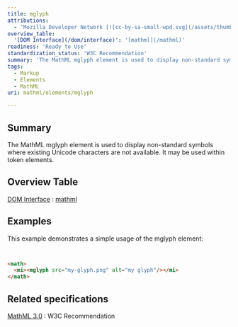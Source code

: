```yaml
---
title: mglyph
attributions:
  - 'Mozilla Developer Network [![cc-by-sa-small-wpd.svg](/assets/thumb/8/8c/cc-by-sa-small-wpd.svg/120px-cc-by-sa-small-wpd.svg.png)](http://creativecommons.org/licenses/by-sa/3.0/us/): [Article](https://developer.mozilla.org/en-US/docs/MathML/Element/mglyph)'
overview_table:
  '[DOM Interface](/dom/interface)': '[mathml](/mathml)'
readiness: 'Ready to Use'
standardization_status: 'W3C Recommendation'
summary: 'The MathML mglyph element is used to display non-standard symbols where existing Unicode characters are not available. It may be used within token elements.'
tags:
  - Markup
  - Elements
  - MathML
uri: mathml/elements/mglyph

---
```

## Summary

The MathML mglyph element is used to display non-standard symbols where existing Unicode characters are not available. It may be used within token elements.

## Overview Table

[DOM Interface](/dom/interface)
:   [mathml](/mathml)

## Examples

This example demonstrates a simple usage of the mglyph element:

``` html


<math>
  <mi><mglyph src="my-glyph.png" alt="my glyph"/></mi>
</math>
```

</pre>

## Related specifications

[MathML 3.0](http://www.w3.org/TR/MathML3/chapter3.html#presm.mglyph)
:   W3C Recommendation
